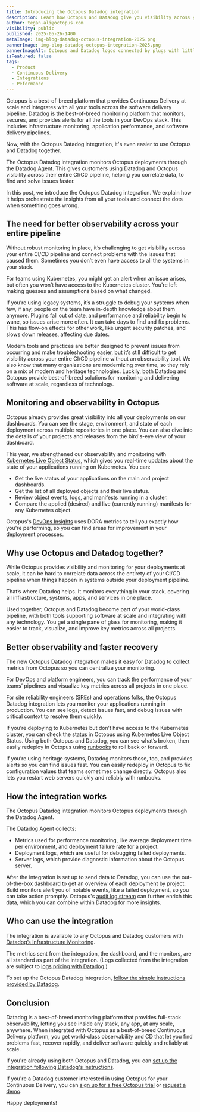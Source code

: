 ```yaml
---
title: Introducing the Octopus Datadog integration
description: Learn how Octopus and Datadog give you visibility across your entire CI/CD pipeline, helping you correlate data, to find and solve issues faster.
author: tegan.ali@octopus.com
visibility: public
published: 2025-05-26-1400
metaImage: img-blog-datadog-octopus-integration-2025.png
bannerImage: img-blog-datadog-octopus-integration-2025.png
bannerImageAlt: Octopus and Datadog logos connected by plugs with little stars around the connection.
isFeatured: false
tags: 
  - Product
  - Continuous Delivery
  - Integrations
  - Peformance
---
```


Octopus is a best-of-breed platform that provides Continuous Delivery at scale and integrates with all your tools across the software delivery pipeline. Datadog is the best-of-breed monitoring platform that monitors, secures, and provides alerts for all the tools in your DevOps stack. This includes infrastructure monitoring, application performance, and software delivery pipelines. 

Now, with the Octopus Datadog integration, it's even easier to use Octopus and Datadog together. 

The Octopus Datadog integration monitors Octopus deployments through the Datadog Agent. This gives customers using Datadog and Octopus visibility across their entire CI/CD pipeline, helping you correlate data, to find and solve issues faster.

In this post, we introduce the Octopus Datadog integration. We explain how it helps orchestrate the insights from all your tools and connect the dots when something goes wrong. 

## The need for better observability across your entire pipeline

Without robust monitoring in place, it’s challenging to get visibility across your entire CI/CD pipeline and connect problems with the issues that caused them. Sometimes you don’t even have access to all the systems in your stack.  

For teams using Kubernetes, you might get an alert when an issue arises, but often you won’t have access to the Kubernetes cluster. You're left making guesses and assumptions based on what changed.

If you’re using legacy systems, it’s a struggle to debug your systems when few, if any, people on the team have in-depth knowledge about them anymore. Plugins fall out of date, and performance and reliability begin to wane, so issues arise more often. It can take days to find and fix problems. This has flow-on effects for other work, like urgent security patches, and slows down releases, affecting due dates. 

Modern tools and practices are better designed to prevent issues from occurring and make troubleshooting easier, but it’s still difficult to get visibility across your entire CI/CD pipeline without an observability tool. We also know that many organizations are modernizing over time, so they rely on a mix of modern and heritage technologies. Luckily, both Datadog and Octopus provide best-of-breed solutions for monitoring and delivering software at scale, regardless of technology. 

## Monitoring and observability in Octopus

Octopus already provides great visibility into all your deployments on our dashboards. You can see the stage, environment, and state of each deployment across multiple repositories in one place. You can also dive into the details of your projects and releases from the bird's-eye view of your dashboard. 

This year, we strengthened our observability and monitoring with [Kubernetes Live Object Status](https://octopus.com/blog/kubernetes-live-object-status), which gives you real-time updates about the state of your applications running on Kubernetes. You can:

- Get the live status of your applications on the main and project dashboards.
- Get the list of all deployed objects and their live status.
- Review object events, logs, and manifests running in a cluster.
- Compare the applied (desired) and live (currently running) manifests for any Kubernetes object.

Octopus's [DevOps Insights](https://octopus.com/docs/insights) uses DORA metrics to tell you exactly how you're performing, so you can find areas for improvement in your deployment processes.

## Why use Octopus and Datadog together?

While Octopus provides visibility and monitoring for your deployments at scale, it can be hard to correlate data across the entirety of your CI/CD pipeline when things happen in systems outside your deployment pipeline. 

That’s where Datadog helps. It monitors everything in your stack, covering all infrastructure, systems, apps, and services in one place. 

Used together, Octopus and Datadog become part of your world-class pipeline, with both tools supporting software at scale and integrating with any technology. You get a single pane of glass for monitoring, making it easier to track, visualize, and improve key metrics across all projects.

## Better observability and faster recovery

The new Octopus Datadog integration makes it easy for Datadog to collect metrics from Octopus so you can centralize your monitoring.

For DevOps and platform engineers, you can track the performance of your teams’ pipelines and visualize key metrics across all projects in one place.

For site reliability engineers (SREs) and operations folks, the Octopus Datadog integration lets you monitor your applications running in production. You can see logs, detect issues fast, and debug issues with critical context to resolve them quickly.

If you’re deploying to Kubernetes but don’t have access to the Kubernetes cluster, you can check the status in Octopus using Kubernetes Live Object Status. Using both Octopus and Datadog, you can see what’s broken, then easily redeploy in Octopus using [runbooks](https://octopus.com/docs/runbooks) to roll back or forward. 

If you’re using heritage systems, Datadog monitors those, too, and provides alerts so you can find issues fast. You can easily redeploy in Octopus to fix configuration values that teams sometimes change directly. Octopus also lets you restart web servers quickly and reliably with runbooks. 

## How the integration works

The Octopus Datadog integration monitors Octopus deployments through the Datadog Agent. 

The Datadog Agent collects:

- Metrics used for performance monitoring, like average deployment time per environment, and deployment failure rate for a project. 
- Deployment logs, which are useful for debugging failed deployments. 
- Server logs, which provide diagnostic information about the Octopus server. 

After the integration is set up to send data to Datadog, you can use the out-of-the-box dashboard to get an overview of each deployment by project. Build monitors alert you of notable events, like a failed deployment, so you can take action promptly. Octopus's [audit log stream](https://octopus.com/docs/security/users-and-teams/auditing/audit-stream#configure-audit-stream) can further enrich this data, which you can combine within Datadog for more insights.

## Who can use the integration

The integration is available to any Octopus and Datadog customers with [Datadog’s Infrastructure Monitoring](https://www.datadoghq.com/dg/enterprise/it-infrastructure-monitoring/).

The metrics sent from the integration, the dashboard, and the monitors, are all standard as part of the integration. (Logs collected from the integration are subject to [logs pricing with Datadog](https://docs.datadoghq.com/account_management/billing/pricing/#log-management).)

To set up the Octopus Datadog integration, [follow the simple instructions provided by Datadog](https://github.com/DataDog/integrations-core/blob/master/octopus_deploy/README.md).

## Conclusion

Datadog is a best-of-breed monitoring platform that provides full-stack observability, letting you see inside any stack, any app, at any scale, anywhere. When integrated with Octopus as a best-of-breed Continuous Delivery platform, you get world-class observability and CD that let you find problems fast, recover rapidly, and deliver software quickly and reliably at scale.

If you're already using both Octopus and Datadog, you can [set up the integration following Datadog's instructions](https://github.com/DataDog/integrations-core/blob/master/octopus_deploy/README.md).

If you're a Datadog customer interested in using Octopus for your Continuous Delivery, you can [sign up for a free Octopus trial](https://octopus.com/start) or [request a demo](https://octopus.com/lp/schedule-a-demo). 

Happy deployments!
